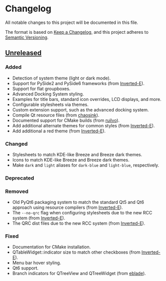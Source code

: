 # Changelog

All notable changes to this project will be documented in this file.

The format is based on [Keep a Changelog],
and this project adheres to [Semantic Versioning].

## [Unreleased]

### Added

- Detection of system theme (light or dark mode).
- Support for PySide2 and PySide6 frameworks (from [Inverted-E]).
- Support for flat groupboxes.
- Advanced Docking System styling.
- Examples for title bars, standard icon overrides, LCD displays, and more.
- Configurable stylesheets via themes.
- Custom extension support, such as the advanced docking system.
- Compile Qt resource files (from [chaosink]).
- Documented support for CMake builds (from [ruilvo]).
- Add additional alternate themes for common styles (from [Inverted-E]).
- Add additional a red theme (from [Inverted-E]).

### Changed

- Stylesheets to match KDE-like Breeze and Breeze dark themes.
- Icons to match KDE-like Breeze and Breeze dark themes.
- Make `dark` and `light` aliases for `dark-blue` and `light-blue`, respectively.

### Deprecated

### Removed

- Old PyQt6 packaging system to match the standard Qt5 and Qt6 approach using resource compilers (from [Inverted-E]).
- The `--no-qrc` flag when configuring stylesheets due to the new RCC system (from [Inverted-E]).
- The QRC dist files due to the new RCC system (from [Inverted-E]).

### Fixed

- Documentation for CMake installation.
- QTableWidget::indicator size to match other checkboxes (from [Inverted-E]).
- Menu bar hover styling.
- Qt6 support.
- Branch indicators for QTreeView and QTreeWidget (from [eblade]).

<!-- Unused Sections -->
<!-- ### Security -->

<!-- Initial release

## [0.0.1] - 2024-09-08

- Initial release
-->

<!-- Links -->
[Keep A Changelog]: https://keepachangelog.com/en/1.0.0/
[Semantic Versioning]: https://semver.org/spec/v2.0.0.html

<!-- Versions -->
[Unreleased]: https://github.com/Author/Repository/compare/v0.0.2...HEAD
<!-- [0.0.1]: https://github.com/Author/Repository/releases/tag/v0.0.1 -->

<!-- Contributors -->
[Inverted-E]: https://github.com/Inverted-E/
[eblade]: https://github.com/eblade/
[chaosink]: https://github.com/chaosink/
[ruilvo]: https://github.com/ruilvo/
